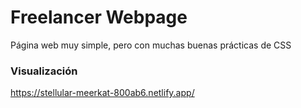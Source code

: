 # Freelancer Webpage

Página web muy simple, pero con muchas buenas prácticas de CSS

### Visualización

https://stellular-meerkat-800ab6.netlify.app/
